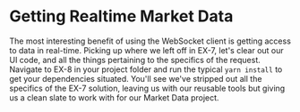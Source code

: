 # Getting Realtime Market Data
The most interesting benefit of using the WebSocket client is getting access to data in real-time. Picking up where we left off in
EX-7, let's clear out our UI code, and all the things pertaining to the specifics of the request. Navigate to EX-8 in your project
folder and run the typical `yarn install` to get your dependencies situated. You'll see we've stripped out all the specifics of the
EX-7 solution, leaving us with our reusable tools but giving us a clean slate to work with for our Market Data project.

## 